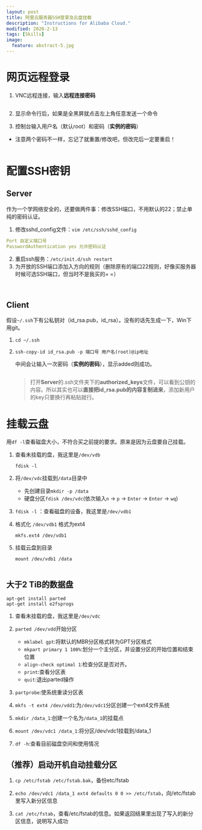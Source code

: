 ```yaml
---
layout: post
title: 阿里云服务器SSH登录及云盘挂载
description: "Instructions for Alibaba Cloud."
modified: 2020-2-13
tags: [Skills]
image:
  feature: abstract-5.jpg
---
```

# 网页远程登录

1. VNC远程连接，输入**远程连接密码**

<img src="{{site.url}}/images/weblogin.png" alt="">

2. 显示命令行后，如果是全黑屏就点击左上角任意发送一个命令

3. 控制台输入用户名（默认root）和密码（**实例的密码**）

- 注意两个密码不一样，忘记了就重置/修改吧，但改完后一定要重启！

<img src="{{site.url}}/images/passwd.png" alt="">
<!--more-->

# 配置SSH密钥

## Server

作为一个学网络安全的，还要做两件事：修改SSH端口，不用默认的22；禁止单纯的密码认证。

1. 修改sshd_config文件：`vim /etc/ssh/sshd_config`

```yaml
Port 自定义端口号
PasswordAuthentication yes 允许密码认证
```

2. 重启ssh服务：`/etc/init.d/ssh restart`
3. 为开放的SSH端口添加入方向的规则（删除原有的端口22规则，好像买服务器时候可选SSH端口，但当时不是我买的= =）

<img src="{{site.url}}/images/rule.PNG" alt="">

<img src="{{site.url}}/images/rule1.PNGg" alt="">

## Client

假设`~/.ssh`下有公私钥对（id_rsa.pub，id_rsa）。没有的话先生成一下，Win下用git。

1. `cd ~/.ssh`

2. `ssh-copy-id id_rsa.pub -p 端口号 用户名(root)@ip地址`

   中间会让输入一次密码（**实例的密码**），显示added则成功。

   <img src="{{site.url}}/images/clientkey.png" alt="">
   
   > 打开**Server**的.ssh文件夹下的**authorized_keys**文件，可以看到公钥的内容。所以其实也可以**直接把id_rsa.pub的内容复制进来**，添加新用户的key只要换行再粘贴就行。

# 挂载云盘

用`df -l`查看磁盘大小，不符合买之前提的要求。原来是因为云盘要自己挂载。

1. 查看未挂载的盘，我这里是`/dev/vdb`

   ```shell
   fdisk -l
   ```

2. 将`/dev/vdc`挂载到`/data`目录中

   - 先创建目录`mkdir -p /data `
   - 硬盘分区`fdisk /dev/vdc`(依次输入`n` -> `p` -> `Enter` -> `Enter` -> `wq`)

3. `fdisk -l` ：查看磁盘的设备，我这里是`/dev/vdb1`

4. 格式化 `/dev/vdb1` 格式为ext4

   ```shell
   mkfs.ext4 /dev/vdb1
   ```

5. 挂载云盘到目录

   ```shell
   mount /dev/vdb1 /data
   ```

   <img src="{{site.url}}/images/mount.PNG" alt="">

## 大于2 TiB的数据盘

```
apt-get install parted
apt-get install e2fsprogs
```

1. 查看未挂载的盘，我这里是`/dev/vdc`

2. `parted /dev/vdd`开始分区
    - `mklabel gpt`:将默认的MBR分区格式转为GPT分区格式
    - `mkpart primary 1 100%`:划分一个主分区，并设置分区的开始位置和结束位置
    - `align-check optimal 1`:检查分区是否对齐。
    - `print`:查看分区表
    - `quit`:退出parted操作

3. `partprobe`:使系统重读分区表

4. `mkfs -t ext4 /dev/vdd1`:为`/dev/vdc1`分区创建一个ext4文件系统

5. `mkdir /data_1`:创建一个名为`/data_1`的挂载点

6. `mount /dev/vdc1 /data_1`:将分区/dev/vdc1挂载到/data_1

7. `df -h`:查看目前磁盘空间和使用情况

## （推荐）启动开机自动挂载分区

1. `cp /etc/fstab /etc/fstab.bak`，备份etc/fstab

2. `echo /dev/vdc1 /data_1 ext4 defaults 0 0 >> /etc/fstab`，向/etc/fstab里写入新分区信息

3. `cat /etc/fstab`，查看/etc/fstab的信息。如果返回结果里出现了写入的新分区信息，说明写入成功

